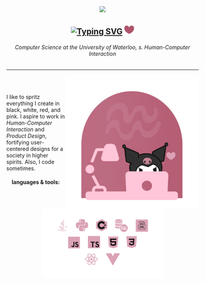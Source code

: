 <div align="center">
  
  <img src="https://media3.giphy.com/media/KfBjG41ojhbrSNTElK/giphy.gif" width=100></img>

  <h2><a href="https://git.io/typing-svg"><img src="https://readme-typing-svg.herokuapp.com?font=Poppins&weight=600&duration=1500&pause=5000&color=AF546A&center=true&vCenter=true&width=135&height=20&lines=hi%2C+I'm+Halle!" alt="Typing SVG" /></a> <img src="https://github.com/chanhailey/chanhailey/blob/cab8833e98e78f95d2fbcd07228571b2938b38fc/assets/heart.png" width=26></img></h2>

  <h6>Computer Science at the University of Waterloo, s. Human-Computer Interaction</h6>

</div>

---

<img align="right" src="https://github.com/chanhailey/chanhailey/blob/f8809fb5027aca0e86cfaa4ed6b956b0e9ddcba8/assets/computer%20kuromi.png" width = 350px>
<div align="left">
<br><br>
  
  I like to spritz everything I create in black, white, red, and pink. I aspire to work in *Human-Computer Interaction* and *Product Design*, fortifying user-centered designs for a society in higher spirits. Also, I code sometimes.

  <div align="center">
<h4>languages & tools:</h4>
<img src="https://github.com/chanhailey/chanhailey/blob/42e21594c0940f73c121af07912f0af2a2460dcd/assets/stack.png" width=320></img>
</div>
</div>
</div>
